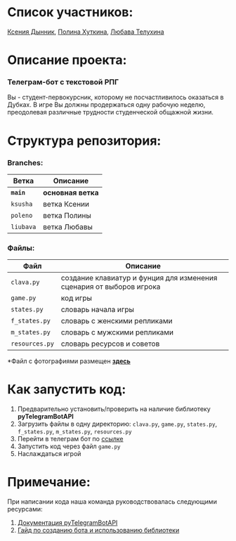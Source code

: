 # Список участников: 
 [Ксения Дынник](https://github.com/pulciblight), [Полина Хуткина](https://github.com/Pikhutkina?ysclid=mazmshxcdp238488417), [Любава Телухина](https://github.com/l1ubava)

 
# Описание проекта:
### Телеграм-бот с текстовой РПГ
Вы - студент-первокурсник, которому не посчастливилось оказаться в Дубках. В игре Вы должны продержаться одну рабочую неделю, преодолевая различные трудности студенческой общажной жизни.


# Структура репозитория:
### Branches:
| Ветка                 | Описание                   |
|-----------------------|-----------------------------------|
| **`main`**        | **основная ветка**      |
| `ksusha`  | ветка Ксении    |
| `poleno` | ветка Полины |
| `liubava` | ветка Любавы |
### Файлы:
| Файл                 | Описание                   |
|-----------------------|-----------------------------------|
| `clava.py`        | создание клавиатур и фунция для изменения сценария от выборов игрока      |
| `game.py`  | код игры    |
| `states.py` | словарь начала игры |
| `f_states.py` | словарь с женскими репликами |
| `m_states.py` | словарь с мужскими репликами |
| `resources.py` | словарь ресурсов и советов |

*Файл с фотографиями размещен **[здесь](https://github.com/pulciblight/stuff)**

# Как запустить код:
1. Предварительно установить/проверить на наличие библиотеку **pyTelegramBotAPI**
2. Загрузить файлы в одну директорию: `clava.py`, `game.py`, `states.py`, `f_states.py`, `m_states.py`, `resources.py`
3. Перейти в телеграм бот по [ссылке](https://t.me/oaks_survival_bot)
4. Запустить код через файл `game.py`
5. Наслаждаться игрой

# Примечание:
При написании кода наша команда руководствовалась следующими ресурсами:
1. [Документация pyTelegramBotAPI](https://pytba.readthedocs.io/ru/latest/install.html)
2. [Гайд по созданию бота и использованию библиотеки](https://habr.com/ru/articles/787976/)
